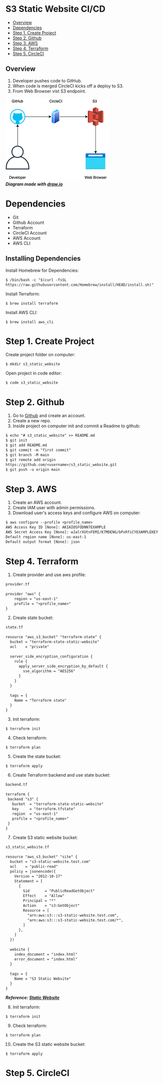 # S3 Static Website CI/CD

- [Overview](#overview)
- [Dependencies](#dependencies)
- [Step 1. Create Project](#step-1-create-project)
- [Step 2. Github](#step-2-github)
- [Step 3. AWS](#step-3-aws)
- [Step 4. Terraform](#step-4-terraform)
- [Step 5. CircleCI](#step-5-circleci)

## Overview
1. Developer pushes code to GitHub.
1. When code is merged CircleCI kicks off a deploy to S3.
1. From Web Browser vist S3 endpoint.  

![S3 CI/CD](diagram/s3_cicd.png)  
***Diagram made with [draw.io](https://app.diagrams.net/)***

# Dependencies 
- Git
- Github Account
- Terraform
- CircleCI Account
- AWS Account
- AWS CLI

## Installing Dependencies
Install Homebrew for Dependencies:
```
$ /bin/bash -c "$(curl -fsSL https://raw.githubusercontent.com/Homebrew/install/HEAD/install.sh)"
```
Install Terraform:
```
$ brew install terraform
```  
Install AWS CLI:
```
$ brew install aws_cli
```

# Step 1. Create Project
Create project folder on computer:
```
$ mkdir s3_static_website
```
Open project in code editor:
```
$ code s3_static_website 
```

# Step 2. Github
1. Go to [Github](https://github.com/) and create an account.
1. Create a new repo.
1. Inside project on computer init and commit a Readme to github:
```
$ echo "# s3_static_website" >> README.md
$ git init
$ git add README.md
$ git commit -m "first commit"
$ git branch -M main
$ git remote add origin https://github.com/<username>/s3_static_website.git
$ git push -u origin main
```

# Step 3. AWS
1. Create an AWS account.
1. Create IAM user with admin permissions.
1. Download user's access keys and configure AWS on computer:
```
$ aws configure --profile <profile_name>
AWS Access Key ID [None]: AKIAIOSFODNN7EXAMPLE
AWS Secret Access Key [None]: wJalrXUtnFEMI/K7MDENG/bPxRfiCYEXAMPLEKEY
Default region name [None]: us-east-1
Default output format [None]: json
```

# Step 4. Terraform
1. Create provider and use aws profile:
```
provider.tf 

provider "aws" {
    region = "us-east-1"
    profile = "<profile_name>"
}

```
2. Create state bucket:
```
state.tf 

resource "aws_s3_bucket" "terraform-state" {
  bucket = "terraform-state-static-website"
  acl    = "private"
  
  server_side_encryption_configuration {
    rule {
      apply_server_side_encryption_by_default {
        sse_algorithm = "AES256"
      }
    }
  }

  tags = {
    Name = "Terraform state"
  }
}
```
3. Init terraform:
```
$ terraform init
```
4. Check terraform:
```
$ terraform plan
```
5. Create the state bucket:
```
$ terraform apply
```
6. Create Terraform backend and use state bucket:
```
backend.tf

terraform {
 backend "s3" {
   bucket  = "terraform-state-static-website"
   key     = "terraform.tfstate"
   region  = "us-east-1"
   profile = "<profile_name>"
 }
}

```
7. Create S3 static website bucket:
```
s3_static_website.tf

resource "aws_s3_bucket" "site" {
  bucket = "s3-static-website.test.com"
  acl    = "public-read"
  policy = jsonencode({
    Version = "2012-10-17"
    Statement = [
      {
        Sid       = "PublicReadGetObject"
        Effect    = "Allow"
        Principal = "*"
        Action    = "s3:GetObject"
        Resource = [
          "arn:aws:s3:::s3-static-website.test.com",
          "arn:aws:s3:::s3-static-website.test.com/*",
        ]
      },
    ]
  })

  website {
    index_document = "index.html"
    error_document = "index.html"
  }

  tags = {
    Name = "S3 Static Website"
  }
}
```
***Reference: [Static Website](https://learn.hashicorp.com/tutorials/terraform/cloudflare-static-website)***

8. Init terraform:
```
$ terraform init
```
9. Check terraform:
```
$ terraform plan
```
10. Create the S3 static website bucket:
```
$ terraform apply
```

# Step 5. CircleCI
